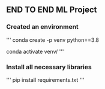 ## END TO END ML Project

### Created an environment
''' 
conda create -p venv python==3.8

conda activate venv/
''' 
### Install all necessary libraries
''' 
pip install requirements.txt
''' 
